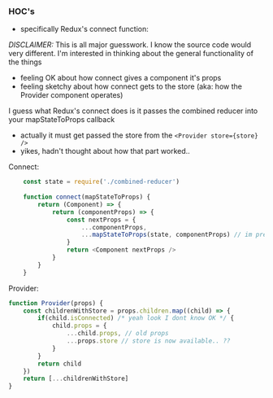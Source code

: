 ### HOC's
- specifically Redux's connect function:

*DISCLAIMER:* This is all major guesswork. I know the source code would very different. I'm interested in thinking about the general functionality of the things
- feeling OK about how connect gives a component it's props
- feeling sketchy about how connect gets to the store (aka: how the Provider component operates)

I guess what Redux's connect does is it passes the combined reducer into your mapStateToProps callback
- actually it must get passed the store from the `<Provider store={store} />`
- yikes, hadn't thought about how that part worked..

Connect:
```js
	const state = require('./combined-reducer')
	
	function connect(mapStateToProps) {
		return (Component) => {
			return (componentProps) => {
				const nextProps = {
					...componentProps,
					...mapStateToProps(state, componentProps) // im pretty sure callback passed to connect gets state and props
				}
				return <Component nextProps />
			}
		}
	}
```

Provider:
```js
function Provider(props) {
	const childrenWithStore = props.children.map((child) => {
		if(child.isConnected) /* yeah look I dont know OK */ {
			child.props = {
				...child.props, // old props
				...props.store // store is now available.. ??
			}
		}
		return child
	})
	return [...childrenWithStore]
}